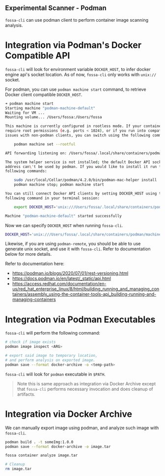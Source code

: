 ## Experimental Scanner - Podman

`fossa-cli` can use podman client to perform container image scanning analysis. 

# Integration via Podman's Docker Compatible API

`fossa-cli` will look for environment variable `DOCKER_HOST`,
to infer docker engine api's socket location. As of now, `fossa-cli`
only works with `unix://` socket. 

For podman, you can use `podman machine start` command, to retrieve
Docker client compatible `DOCKER_HOST`.

```bash
➜ podman machine start
Starting machine "podman-machine-default"
Waiting for VM ...
Mounting volume... /Users/fossa:/Users/fossa

This machine is currently configured in rootless mode. If your containers
require root permissions (e.g. ports < 1024), or if you run into compatibility
issues with non-podman clients, you can switch using the following command: 

	podman machine set --rootful

API forwarding listening on: /Users/fossa/.local/share/containers/podman/machine/podman-machine-default/podman.sock

The system helper service is not installed; the default Docker API socket
address can\'t be used by podman. If you would like to install it run the
following commands:

	sudo /usr/local/Cellar/podman/4.2.0/bin/podman-mac-helper install
	podman machine stop; podman machine start

You can still connect Docker API clients by setting DOCKER_HOST using the
following command in your terminal session:

	export DOCKER_HOST='unix:///Users/fossa/.local/share/containers/podman/machine/podman-machine-default/podman.sock'

Machine "podman-machine-default" started successfully
```

Now we can specify `DOCKER_HOST` when running `fossa-cli`. 

```bash
DOCKER_HOST='unix:///Users/fossa/.local/share/containers/podman/machine/podman-machine-default/podman.sock' fossa container analyze
```

Likewise, if you are using `podman-remote`, you should be able to use generate unix socket, and use it with `fossa-cli`. Refer to documentation below for more details.

Refer to documentation here:
- https://podman.io/blogs/2020/07/01/rest-versioning.html
- https://docs.podman.io/en/latest/_static/api.html
- https://access.redhat.com/documentation/en-us/red_hat_enterprise_linux/8/html/building_running_and_managing_containers/assembly_using-the-container-tools-api_building-running-and-managing-containers


# Integration via Podman Executables

`fossa-cli` will perform the following command:

```bash
# check if image exists
podman image inspect <ARG>

# export said image to temporary location, 
# and perform analysis on exported image.
podman save --format docker-archive -o <temp-path>
```
`fossa-cli` will look for `podman` executable in `$PATH`.

> Note this is same approach as integration via Docker Archive except that
> `fossa-cli` performs necessary invocation and does cleanup of artifacts.

# Integration via Docker Archive

We can manually export image using podman, and analyze such image
with `fossa-cli`.  

```bash
podman build . -t someImg:1.0.0
podman save --format docker-archive -o image.tar

fossa container analyze image.tar

# Cleanup
rm image.tar
```

